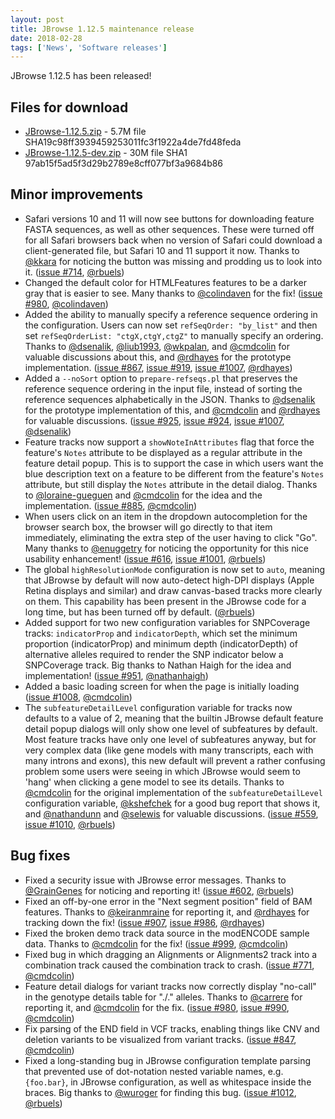 ```yaml
---
layout: post
title: JBrowse 1.12.5 maintenance release
date: 2018-02-28
tags: ['News', 'Software releases']
---
```


JBrowse 1.12.5 has been released!

## Files for download

- [JBrowse-1.12.5.zip](https://github.com/GMOD/jbrowse/releases/download/1.12.5-release/JBrowse-1.12.5.zip 'download JBrowse-1.12.4.zip') -
  5.7M file SHA19c98ff3939459253011fc3f1922a4de7fd48feda
- [JBrowse-1.12.5-dev.zip](https://github.com/GMOD/jbrowse/releases/download/1.12.5-release/JBrowse-1.12.5-dev.zip 'download JBrowse-1.12.4-dev.zip') -
  30M file SHA1 97ab15f5ad5f3d29b2789e8cff077bf3a9684b86

## Minor improvements

- Safari versions 10 and 11 will now see buttons for downloading feature FASTA
  sequences, as well as other sequences. These were turned off for all Safari
  browsers back when no version of Safari could download a client-generated
  file, but Safari 10 and 11 support it now. Thanks to
  [@kkara](https://github.com/kkara) for noticing the button was missing and
  prodding us to look into it.
  ([issue #714](https://github.com/gmod/jbrowse/issues/714),
  [@rbuels](https://github.com/rbuels))
- Changed the default color for HTMLFeatures features to be a darker gray that
  is easier to see. Many thanks to [@colindaven](https://github.com/colindaven)
  for the fix! ([issue #980](https://github.com/gmod/jbrowse/pull/980),
  [@colindaven](https://github.com/colindaven))
- Added the ability to manually specify a reference sequence ordering in the
  configuration. Users can now set `refSeqOrder: "by_list"` and then set
  `refSeqOrderList: "ctgX,ctgY,ctgZ"` to manually specify an ordering. Thanks to
  [@dsenalik](https://github.com/dsenalik),
  [@liub1993](https://github.com/liub1993),
  [@wkpalan](https://github.com/wkpalan), and
  [@cmdcolin](https://github.com/cmdcolin) for valuable discussions about this,
  and [@rdhayes](https://github.com/rdhayes) for the prototype implementation.
  ([issue #867](https://github.com/gmod/jbrowse/issues/867),
  [issue #919](https://github.com/gmod/jbrowse/issues/919),
  [issue #1007](https://github.com/gmod/jbrowse/pull/1007),
  [@rdhayes](https://github.com/rdhayes))
- Added a `--noSort` option to `prepare-refseqs.pl` that preserves the reference
  sequence ordering in the input file, instead of sorting the reference
  sequences alphabetically in the JSON. Thanks to
  [@dsenalik](https://github.com/dsenalik) for the prototype implementation of
  this, and [@cmdcolin](https://github.com/cmdcolin) and
  [@rdhayes](https://github.com/rdhayes) for valuable discussions.
  ([issue #925](https://github.com/gmod/jbrowse/issues/925),
  [issue #924](https://github.com/gmod/jbrowse/pull/924),
  [issue #1007](https://github.com/gmod/jbrowse/pull/1007),
  [@dsenalik](https://github.com/dsenalik))
- Feature tracks now support a `showNoteInAttributes` flag that force the
  feature's `Notes` attribute to be displayed as a regular attribute in the
  feature detail popup. This is to support the case in which users want the blue
  description text on a feature to be different from the feature's `Notes`
  attribute, but still display the `Notes` attribute in the detail dialog.
  Thanks to [@loraine-gueguen](https://github.com/loraine-gueguen) and
  [@cmdcolin](https://github.com/cmdcolin) for the idea and the implementation.
  ([issue #885](https://github.com/gmod/jbrowse/pull/885),
  [@cmdcolin](https://github.com/cmdcolin))
- When users click on an item in the dropdown autocompletion for the browser
  search box, the browser will go directly to that item immediately, eliminating
  the extra step of the user having to click "Go". Many thanks to
  [@enuggetry](https://github.com/enuggetry) for noticing the opportunity for
  this nice usability enhancement!
  ([issue #616](https://github.com/gmod/jbrowse/issues/616),
  [issue #1001](https://github.com/gmod/jbrowse/pull/1001),
  [@rbuels](https://github.com/rbuels))
- The global `highResolutionMode` configuration is now set to `auto`, meaning
  that JBrowse by default will now auto-detect high-DPI displays (Apple Retina
  displays and similar) and draw canvas-based tracks more clearly on them. This
  capability has been present in the JBrowse code for a long time, but has been
  turned off by default. ([@rbuels](https://github.com/rbuels))
- Added support for two new configuration variables for SNPCoverage tracks:
  `indicatorProp` and `indicatorDepth`, which set the minimum proportion
  (indicatorProp) and minimum depth (indicatorDepth) of alternative alleles
  required to render the SNP indicator below a SNPCoverage track. Big thanks to
  Nathan Haigh for the idea and implementation!
  ([issue #951](https://github.com/gmod/jbrowse/pull/951),
  [@nathanhaigh](https://github.com/nathanhaigh))
- Added a basic loading screen for when the page is initially loading
  ([issue #1008](https://github.com/gmod/jbrowse/pull/1008),
  [@cmdcolin](https://github.com/cmdcolin))
- The `subfeatureDetailLevel` configuration variable for tracks now defaults to
  a value of 2, meaning that the builtin JBrowse default feature detail popup
  dialogs will only show one level of subfeatures by default. Most feature
  tracks have only one level of subfeatures anyway, but for very complex data
  (like gene models with many transcripts, each with many introns and exons),
  this new default will prevent a rather confusing problem some users were
  seeing in which JBrowse would seem to 'hang' when clicking a gene model to see
  its details. Thanks to [@cmdcolin](https://github.com/cmdcolin) for the
  original implementation of the `subfeatureDetailLevel` configuration variable,
  [@kshefchek](https://github.com/kshefchek) for a good bug report that shows
  it, and [@nathandunn](https://github.com/nathandunn) and
  [@selewis](https://github.com/selewis) for valuable discussions.
  ([issue #559](https://github.com/gmod/jbrowse/issues/559),
  [issue #1010](https://github.com/gmod/jbrowse/pull/1010),
  [@rbuels](https://github.com/rbuels))

## Bug fixes

- Fixed a security issue with JBrowse error messages. Thanks to
  [@GrainGenes](https://github.com/GrainGenes) for noticing and reporting it!
  ([issue #602](https://github.com/gmod/jbrowse/issues/602),
  [@rbuels](https://github.com/rbuels))
- Fixed an off-by-one error in the "Next segment position" field of BAM
  features. Thanks to [@keiranmraine](https://github.com/keiranmraine) for
  reporting it, and [@rdhayes](https://github.com/rdhayes) for tracking down the
  fix! ([issue #907](https://github.com/gmod/jbrowse/issues/907),
  [issue #986](https://github.com/gmod/jbrowse/pull/986),
  [@rdhayes](https://github.com/rdhayes))
- Fixed the broken demo track data source in the modENCODE sample data. Thanks
  to [@cmdcolin](https://github.com/cmdcolin) for the fix!
  ([issue #999](https://github.com/gmod/jbrowse/pull/999),
  [@cmdcolin](https://github.com/cmdcolin))
- Fixed bug in which dragging an Alignments or Alignments2 track into a
  combination track caused the combination track to crash.
  ([issue #771](https://github.com/gmod/jbrowse/issues/771),
  [@cmdcolin](https://github.com/cmdcolin))
- Feature detail dialogs for variant tracks now correctly display "no-call" in
  the genotype details table for "./." alleles. Thanks to
  [@carrere](https://github.com/carrere) for reporting it, and
  [@cmdcolin](https://github.com/cmdcolin) for the fix.
  ([issue #980](https://github.com/gmod/jbrowse/issues/980),
  [issue #990](https://github.com/gmod/jbrowse/pull/990),
  [@cmdcolin](https://github.com/cmdcolin))
- Fix parsing of the END field in VCF tracks, enabling things like CNV and
  deletion variants to be visualized from variant tracks.
  ([issue #847](https://github.com/gmod/jbrowse/pull/847),
  [@cmdcolin](https://github.com/cmdcolin))
- Fixed a long-standing bug in JBrowse configuration template parsing that
  prevented use of dot-notation nested variable names, e.g. `{foo.bar}`, in
  JBrowse configuration, as well as whitespace inside the braces. Big thanks to
  [@wuroger](https://github.com/wuroger) for finding this bug.
  ([issue #1012](https://github.com/gmod/jbrowse/issues/1012),
  [@rbuels](https://github.com/rbuels))
